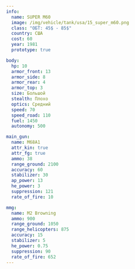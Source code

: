```yaml
---
info:
  name: SUPER M60
  image: /img/vehicle/tank/usa/15_super_m60.png
  class: "ОБТ: 45$ - 85$"
  country: США
  cost: 60
  year: 1981
  prototype: true

body:
  hp: 10
  armor_front: 13
  armor_side: 8
  armor_rear: 4
  armor_top: 3
  size: Большой
  stealth: Плохо
  optics: Средний
  speed: 70
  speed_road: 110
  fuel: 1450
  autonomy: 500

main_gun:
  name: M68A1
  attr_kin: true
  attr_fg: true
  ammo: 38
  range_ground: 2100
  accuracy: 60
  stabilizer: 30
  ap_power: 13
  he_power: 3
  suppression: 121
  rate_of_fire: 10

mmg:
  name: M2 Browning
  ammo: 900
  range_ground: 1050
  range_helicopters: 875
  accuracy: 15
  stabilizer: 5
  he_power: 0.75
  suppression: 90
  rate_of_fire: 652
---
```

